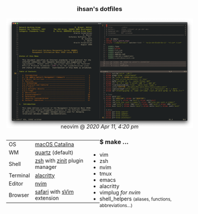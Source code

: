<h3 align=center>ihsan's dotfiles</h3>

![image](./img/neovim-look-2020-apr-11-4-20.png "Neovim Appearance")
<p align=center
	style="margin-top:-30px;">neovim @ <em>2020 Apr 11, 4:20 pm</em>
</p>

<table align=left style="width: 50%" float="left">

<tr><td>OS</td>
<td><a href="https://www.apple.com/macos/catalina/">macOS Catalina</a></td>
</tr>

<tr><td>WM</td>
<td><a
href=https://en.wikipedia.org/wiki/Quartz_(graphics_layer)>quartz</a> (default)
</td>
</tr>

<tr><td>Shell</td>
<td><a href="https://zsh.org/">zsh</a> with <a
href="https://github.com/zdharma/zinit">zinit</a> plugin manager</td>
</tr>

<tr><td>Terminal</td>
<td><a href="https://github.com/alacritty/alacritty">alacritty<a/></td>
</tr>

<tr><td>Editor</td>
<td><a href="https://neovim.io/">nvim</a></td>
</tr>

<tr><td>Browser</td>
<td> <a href="https://www.apple.com/safari/">safari</a>
with <a href="https://github.com/flippidippi/sVim">sVim</a> extension</td>
</tr>

</table>

<p align=right>
<h3>$ make ...</h3>
<ul>
<li>vim</li>
<li>zsh</li>
<li>nvim</li>
<li>tmux</li>
<li>emacs</li>
<li>alacritty</li>
<li>vimplug <em>for nvim</em></li>
<li>shell_helpers <small>(aliases, functions, abbreviations...)</small></li>
</ul>
</p>
